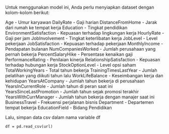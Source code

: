 Untuk menggunakan model ini, Anda perlu menyiapkan dataset dengan kolom-kolom berikut:

Age - Umur karyawan
DailyRate - Gaji harian
DistanceFromHome - Jarak dari rumah ke tempat kerja
Education - Tingkat pendidikan
EnvironmentSatisfaction - Kepuasan terhadap lingkungan kerja
HourlyRate - Gaji per jam
JobInvolvement - Tingkat keterlibatan kerja
JobLevel - Level pekerjaan
JobSatisfaction - Kepuasan terhadap pekerjaan
MonthlyIncome - Pendapatan bulanan
NumCompaniesWorked - Jumlah perusahaan yang pernah bekerja
PercentSalaryHike - Persentase kenaikan gaji
PerformanceRating - Penilaian kinerja
RelationshipSatisfaction - Kepuasan terhadap hubungan kerja
StockOptionLevel - Level opsi saham
TotalWorkingYears - Total tahun bekerja
TrainingTimesLastYear - Jumlah pelatihan yang diikuti tahun lalu
WorkLifeBalance - Keseimbangan kerja dan kehidupan
YearsAtCompany - Jumlah tahun bekerja di perusahaan
YearsInCurrentRole - Jumlah tahun di peran saat ini
YearsSinceLastPromotion - Jumlah tahun sejak promosi terakhir
YearsWithCurrManager - Jumlah tahun bekerja dengan manajer saat ini
BusinessTravel - Frekuensi perjalanan bisnis
Department - Departemen tempat bekerja
EducationField - Bidang Pendidikan

Lalu, simpan data csv dalam nama variable df
```
df = pd.read_csv(url)
```
